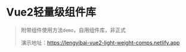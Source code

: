 # Vue2轻量级组件库

> 附带组件使用方法`demo`，自用组件库，非正式
>
> 演示地址：https://lengyibai-vue2-light-weight-comps.netlify.app
